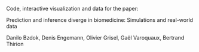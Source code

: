 Code, interactive visualization and data for the paper:

Prediction and inference diverge in biomedicine:
Simulations and real-world data

Danilo Bzdok, Denis Engemann, Olivier Grisel, Gaël Varoquaux, Bertrand Thirion
